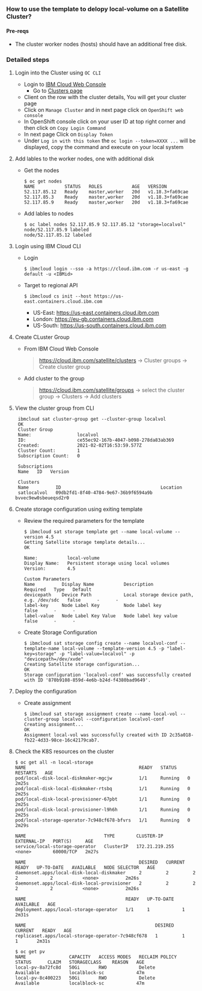 ### How to use the template to delopy local-volume on a Satellite Cluster?

#### Pre-reqs 
- The cluster worker nodes (hosts) should have an additional free disk.

### Detailed steps
1. Login into the Cluster using `OC CLI`
   - Login to [IBM Cloud Web Console](https://cloud.ibm.com/)
	 - Go to [Clusters page](https://cloud.ibm.com/satellite/clusters)
   - Client on the row with the cluster details, You will get your cluster page
   - Click on `Manage Cluster` and in next page click on `OpenShift web console`
   - In OpenShift console click on your user ID at top right corner and then click on `Copy Login Command`
   - In next page Click on `Display Token`
   - Under `Log in with this token` the `oc login --token=XXXX ...` will be displayed, copy the command and execute on your local system

2. Add lables to the worker nodes, one with additional disk
   - Get the nodes 
     ```
     $ oc get nodes
     NAME           STATUS   ROLES           AGE   VERSION
     52.117.85.12   Ready    master,worker   20d   v1.18.3+fa69cae
     52.117.85.3    Ready    master,worker   20d   v1.18.3+fa69cae
     52.117.85.9    Ready    master,worker   20d   v1.18.3+fa69cae
     ```
   - Add lables to nodes
     ```   
     $ oc label nodes 52.117.85.9 52.117.85.12 "storage=localvol"
     node/52.117.85.9 labeled
     node/52.117.85.12 labeled
     ```

3. Login using IBM Cloud CLI
   - Login 
     ``` 
     $ ibmcloud login --sso -a https://cloud.ibm.com -r us-east -g default -u <IBMid>
     ```
   - Target to regional API
     ```
     $ ibmcloud cs init --host https://us-east.containers.cloud.ibm.com
     ```
     - US-East: https://us-east.containers.cloud.ibm.com
     - London:  https://eu-gb.containers.cloud.ibm.com
     - US-South: https://us-south.containers.cloud.ibm.com

4. Create CLuster Group
   - From IBM Cloud Web Console
     > https://cloud.ibm.com/satellite/clusters -> Cluster groups -> Create cluster group
   - Add cluster to the group
     > https://cloud.ibm.com/satellite/groups -> select the cluster group -> Clusters -> Add clusters

5. View the cluster group from CLI
   ```
    ibmcloud sat cluster-group get --cluster-group localvol 
    OK
    Cluster Group            
    Name:                 localvol   
    ID:                   ce55ec92-167b-4047-b098-278da83ab369   
    Created:              2021-02-02T16:53:59.577Z   
    Cluster Count:        1   
    Subscription Count:   0   

    Subscriptions      
    Name   ID   Version   

    Clusters      
    Name          ID                                     Location   
    satlocalvol   09db2fd1-8f40-4784-9e67-36b9f6594a9b   bvvec9ew0sbeueqsd2r0   
   ```

6. Create storage configuration using exiting template
   - Review the required parameters for the template
     ```
     $ ibmcloud sat storage template get --name local-volume --version 4.5
     Getting Satellite storage template details...
     OK
                   
     Name:           local-volume   
     Display Name:   Persistent storage using local volumes   
     Version:        4.5   

     Custom Parameters
     Name          Display Name           Description                                Required   Type   Default   
     devicepath    Device Path            Local storage device path, e.g. /dev/sdc   false      -      -   
     label-key     Node Label Key         Node label key                             false      -      -   
     label-value   Node Label Key Value   Node label key value                       false      -      -   
     ```
   - Create Storage Configuration
     ```
     $ ibmcloud sat storage config create --name localvol-conf --template-name local-volume --template-version 4.5 -p "label-key=storage" -p "label-value=localvol" -p "devicepath=/dev/xvde"
     Creating Satellite storage configuration...
     OK
     Storage configuration 'localvol-conf' was successfully created with ID '870b9108-859d-4e6b-b24d-f4380bad9649'.
     ```
7. Deploy the configuration
   - Create assignment
     ```
     $ ibmcloud sat storage assignment create --name local-vol --cluster-group localvol --configuration localvol-conf
     Creating assignment...
     OK
     Assignment local-vol was successfully created with ID 2c35a018-fb22-4d33-98ce-16c42179cab7.
     ```

8. Check the K8S resources on the cluster
   ```
   $ oc get all -n local-storage
   NAME                                          READY   STATUS    RESTARTS   AGE
   pod/local-disk-local-diskmaker-mgcjw          1/1     Running   0          2m25s
   pod/local-disk-local-diskmaker-rtsbq          1/1     Running   0          2m25s
   pod/local-disk-local-provisioner-67pbt        1/1     Running   0          2m25s
   pod/local-disk-local-provisioner-l9h6h        1/1     Running   0          2m25s
   pod/local-storage-operator-7c948cf678-bfvrs   1/1     Running   0          2m29s

   NAME                             TYPE        CLUSTER-IP       EXTERNAL-IP   PORT(S)     AGE
   service/local-storage-operator   ClusterIP   172.21.219.255   <none>        60000/TCP   2m27s

   NAME                                          DESIRED   CURRENT   READY   UP-TO-DATE   AVAILABLE   NODE SELECTOR   AGE
   daemonset.apps/local-disk-local-diskmaker     2         2         2       2            2           <none>          2m26s
   daemonset.apps/local-disk-local-provisioner   2         2         2       2            2           <none>          2m26s

   NAME                                     READY   UP-TO-DATE   AVAILABLE   AGE
   deployment.apps/local-storage-operator   1/1     1            1           2m31s

   NAME                                                DESIRED   CURRENT   READY   AGE
   replicaset.apps/local-storage-operator-7c948cf678   1         1         1       2m31s
   ```
   ```
   $ oc get pv
   NAME                CAPACITY   ACCESS MODES   RECLAIM POLICY   STATUS      CLAIM   STORAGECLASS    REASON   AGE
   local-pv-8a72fc8d   50Gi       RWO            Delete           Available           localblock-sc            47m
   local-pv-8c400223   50Gi       RWO            Delete           Available           localblock-sc            47m
   ```
   ```

